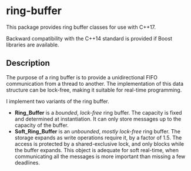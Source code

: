 # ring-buffer
This package provides ring buffer classes for use with C++17.

Backward compatibility with the C++14 standard is provided if Boost libraries are available.

## Description

The purpose of a ring buffer is to provide a unidirectional FIFO communication from a thread to another.
The implementation of this data structure can be lock-free, making it suitable for real-time programming.

I implement two variants of the ring buffer.

- **Ring_Buffer** is a *bounded*, *lock-free* ring buffer. The capacity is fixed and determined at instantiation.
It can only store messages up to the capacity of the buffer.
- **Soft_Ring_Buffer** is an *unbounded*, *mostly lock-free* ring buffer. The storage expands as write operations require it,
by a factor of 1.5. The access is protected by a shared-exclusive lock, and only blocks while the buffer expands.
This object is adequate for soft real-time, when communicating all the messages is more important than missing a few deadlines.
